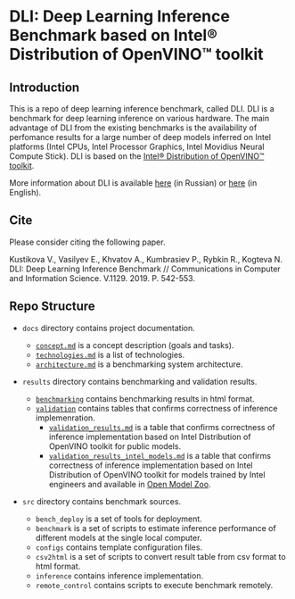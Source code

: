 # DLI: Deep Learning Inference Benchmark based on Intel® Distribution of OpenVINO™ toolkit

## Introduction

This is a repo of deep learning inference benchmark, called DLI.
DLI is a benchmark for deep learning inference on various hardware.
The main advantage of DLI from the existing benchmarks
is the availability of perfomance results for a large number
of deep models inferred on Intel platforms (Intel CPUs, Intel
Processor Graphics, Intel Movidius Neural Compute Stick).
DLI is based on the [Intel® Distribution of OpenVINO™ toolkit][openvino-toolkit].

More information about DLI is available
[here][dli-ru-web-page] (in Russian)
or [here][dli-web-page] (in English).

## Cite

Please consider citing the following paper.

Kustikova V., Vasilyev E., Khvatov A., Kumbrasiev P., Rybkin R.,
Kogteva N. DLI: Deep Learning Inference Benchmark //
Communications in Computer and Information Science.
V.1129. 2019. P. 542-553.

## Repo Structure

- `docs` directory contains project documentation.
  - [`concept.md`](docs/concept.md) is a concept description
    (goals and tasks).
  - [`technologies.md`](docs/technologies.md) is a list
    of technologies.
  - [`architecture.md`](docs/architecture.md) is a benchmarking
    system architecture.

- `results` directory contains benchmarking and validation results.
  - [`benchmarking`](results/benchmarking) contains benchmarking 
    results in html format.
  - [`validation`](results/validation) contains tables that confirms 
    correctness of inference implemenration.
    - [`validation_results.md`](results/validation/validation_results.md) 
      is a table that confirms correctness of inference implementation 
      based on Intel Distribution of OpenVINO toolkit for public models.
    - [`validation_results_intel_models.md`](results/validation/validation_results_intel_models.md)
      is a table that confirms correctness of inference implementation 
      based on Intel Distribution of OpenVINO toolkit for models trained
      by Intel engineers and available in [Open Model Zoo][open-model-zoo].

- `src` directory contains benchmark sources.
  - `bench_deploy` is a set of tools for deployment.
  - `benchmark` is a set of scripts to estimate inference
    performance of different models at the single local computer.
  - `configs` contains template configuration files.
  - `csv2html` is a set of scripts to convert result table
    from csv format to html format.
  - `inference` contains inference implementation.
  - `remote_control` contains scripts to execute benchmark
    remotely.

<!-- LINKS -->
[openvino-toolkit]: https://software.intel.com/en-us/openvino-toolkit
[dli-ru-web-page]: http://hpc-education.unn.ru/dli-ru
[dli-web-page]: http://hpc-education.unn.ru/dli
[open-model-zoo]: https://github.com/opencv/open_model_zoo
